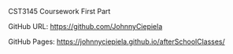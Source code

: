CST3145 Coursework First Part

GitHub URL:
https://github.com/JohnnyCiepiela

GitHub Pages:
https://johnnyciepiela.github.io/afterSchoolClasses/
